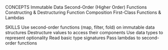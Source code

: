 CONCEPTS
Immutable Data
Second-Order (Higher Order) Functions
Constructing & Destructuring
Function Composition
First-Class Functions & Lambdas

SKILLS
Use second-order functions (map, filter, fold) on immutable data structures
Destructure values to access their components
Use data types to represent optionality
Read basic type signatures
Pass lambdas to second-order functions